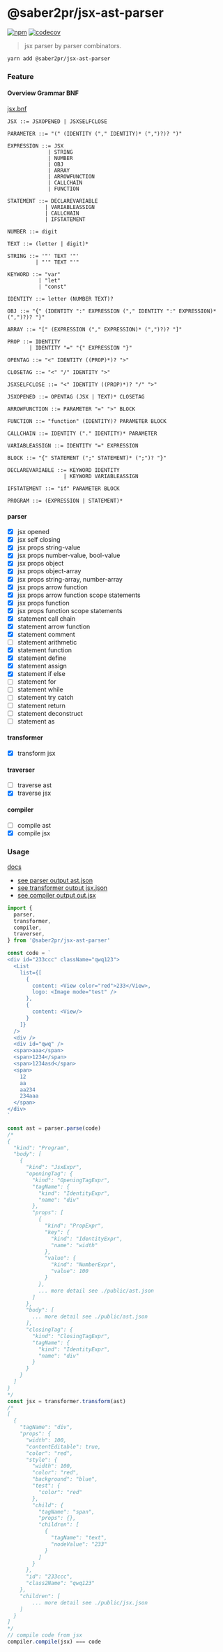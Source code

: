 # @saber2pr/jsx-ast-parser

[![npm](https://img.shields.io/npm/v/@saber2pr/jsx-ast-parser.svg?color=blue)](https://www.npmjs.com/package/@saber2pr/jsx-ast-parser)
[![codecov](https://codecov.io/gh/Saber2pr/jsx-ast-parser/branch/master/graph/badge.svg?token=DI9E88OIZU)](https://codecov.io/gh/Saber2pr/jsx-ast-parser)

> jsx parser by parser combinators.

```bash
yarn add @saber2pr/jsx-ast-parser
```

### Feature

#### Overview Grammar BNF

[jsx.bnf](./jsx.bnf)

```bnf
JSX ::= JSXOPENED | JSXSELFCLOSE

PARAMETER ::= "(" (IDENTITY ("," IDENTITY)* (",")?)? ")"

EXPRESSION ::= JSX
             | STRING
             | NUMBER
             | OBJ
             | ARRAY
             | ARROWFUNCTION
             | CALLCHAIN
             | FUNCTION

STATEMENT ::= DECLAREVARIABLE
            | VARIABLEASSIGN
            | CALLCHAIN
            | IFSTATEMENT

NUMBER ::= digit

TEXT ::= (letter | digit)*

STRING ::= '"' TEXT '"'
         | "'" TEXT "'"

KEYWORD ::= "var"
          | "let"
          | "const"

IDENTITY ::= letter (NUMBER TEXT)?

OBJ ::= "{" (IDENTITY ":" EXPRESSION ("," IDENTITY ":" EXPRESSION)* (",")?)? "}"

ARRAY ::= "[" (EXPRESSION ("," EXPRESSION)* (",")?)? "]"

PROP ::= IDENTITY
       | IDENTITY "=" "{" EXPRESSION "}"

OPENTAG ::= "<" IDENTITY ((PROP)*)? ">"

CLOSETAG ::= "<" "/" IDENTITY ">"

JSXSELFCLOSE ::= "<" IDENTITY ((PROP)*)? "/" ">"

JSXOPENED ::= OPENTAG (JSX | TEXT)* CLOSETAG

ARROWFUNCTION ::= PARAMETER "=" ">" BLOCK

FUNCTION ::= "function" (IDENTITY)? PARAMETER BLOCK

CALLCHAIN ::= IDENTITY ("." IDENTITY)* PARAMETER

VARIABLEASSIGN ::= IDENTITY "=" EXPRESSION

BLOCK ::= "{" STATEMENT (";" STATEMENT)* (";")? "}"

DECLAREVARIABLE ::= KEYWORD IDENTITY
                  | KEYWORD VARIABLEASSIGN

IFSTATEMENT ::= "if" PARAMETER BLOCK

PROGRAM ::= (EXPRESSION | STATEMENT)*
```

#### parser

- [x] jsx opened
- [x] jsx self closing
- [x] jsx props string-value
- [x] jsx props number-value, bool-value
- [x] jsx props object
- [x] jsx props object-array
- [x] jsx props string-array, number-array
- [x] jsx props arrow function
- [x] jsx props arrow function scope statements
- [x] jsx props function
- [x] jsx props function scope statements
- [x] statement call chain
- [x] statement arrow function
- [x] statement comment
- [ ] statement arithmetic
- [x] statement function
- [x] statement define
- [x] statement assign
- [x] statement if else
- [ ] statement for
- [ ] statement while
- [ ] statement try catch
- [ ] statement return
- [ ] statement deconstruct
- [ ] statement as

#### transformer

- [x] transform jsx

#### traverser

- [ ] traverse ast
- [x] traverse jsx

#### compiler

- [ ] compile ast
- [x] compile jsx

### Usage

[docs](https://saber2pr.top/jsx-ast-parser/)

- [see parser output ast.json](./public/ast.json)
- [see transformer output jsx.json](./public/jsx.json)
- [see compiler output out.jsx](./public/out.jsx)

```ts
import {
  parser,
  transformer,
  compiler,
  traverser,
} from '@saber2pr/jsx-ast-parser'

const code = `
<div id="233ccc" className="qwq123">
  <List
    list={[
      {
        content: <View color="red">233</View>,
        logo: <Image mode="test" />
      },
      {
        content: <View/>
      }
    ]}
  />
  <div />
  <div id="qwq" />
  <span>aaa</span>
  <span>1234</span>
  <span>1234asd</span>
  <span>
    12
    aa
    aa234
    234aaa
  </span>
</div>
`

const ast = parser.parse(code)
/*
{
  "kind": "Program",
  "body": [
    {
      "kind": "JsxExpr",
      "openingTag": {
        "kind": "OpeningTagExpr",
        "tagName": {
          "kind": "IdentityExpr",
          "name": "div"
        },
        "props": [
          {
            "kind": "PropExpr",
            "key": {
              "kind": "IdentityExpr",
              "name": "width"
            },
            "value": {
              "kind": "NumberExpr",
              "value": 100
            }
          },
          ... more detail see ./public/ast.json
        ]
      },
      "body": [
        ... more detail see ./public/ast.json
      ],
      "closingTag": {
        "kind": "ClosingTagExpr",
        "tagName": {
          "kind": "IdentityExpr",
          "name": "div"
        }
      }
    }
  ]
}
*/
const jsx = transformer.transform(ast)
/*
[
  {
    "tagName": "div",
    "props": {
      "width": 100,
      "contentEditable": true,
      "color": "red",
      "style": {
        "width": 100,
        "color": "red",
        "background": "blue",
        "test": {
          "color": "red"
        },
        "child": {
          "tagName": "span",
          "props": {},
          "children": [
            {
              "tagName": "text",
              "nodeValue": "233"
            }
          ]
        }
      },
      "id": "233ccc",
      "class2Name": "qwq123"
    },
    "children": [
        ... more detail see ./public/jsx.json
    ]
  }
]
*/
// compile code from jsx
compiler.compile(jsx) === code
```
